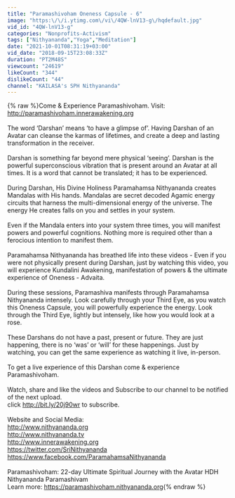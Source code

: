 ```yaml
---
title: "Paramashivoham Oneness Capsule - 6"
image: "https:\/\/i.ytimg.com\/vi\/4QW-lnV13-g\/hqdefault.jpg"
vid_id: "4QW-lnV13-g"
categories: "Nonprofits-Activism"
tags: ["Nithyananda","Yoga","Meditation"]
date: "2021-10-01T08:31:19+03:00"
vid_date: "2018-09-15T23:08:33Z"
duration: "PT2M48S"
viewcount: "24619"
likeCount: "344"
dislikeCount: "44"
channel: "KAILASA's SPH Nithyananda"
---
```

{% raw %}Come &amp; Experience Paramashivoham. Visit: <a rel="nofollow" target="blank" href="http://paramashivoham.innerawakening.org">http://paramashivoham.innerawakening.org</a><br /><br />The word ‘Darshan’ means ‘to have a glimpse of’. Having Darshan of an Avatar can cleanse the karmas of lifetimes, and create a deep and lasting transformation in the receiver.<br /><br />Darshan is something far beyond mere physical ‘seeing’. Darshan is the powerful superconscious vibration that is present around an Avatar at all times. It is a word that cannot be translated; it has to be experienced.<br /><br />During Darshan, His Divine Holiness Paramahamsa Nithyananda creates Mandalas with His hands. Mandalas are secret decoded Agamic energy circuits that harness the multi-dimensional energy of the universe. The energy He creates falls on you and settles in your system.<br /><br />Even if the Mandala enters into your system three times, you will manifest powers and powerful cognitions. Nothing more is required other than a ferocious intention to manifest them.<br /><br />Paramahamsa Nithyananda has breathed life into these videos - Even if you were not physically present during Darshan, just by watching this video, you will experience Kundalini Awakening, manifestation of powers &amp; the ultimate experience of Oneness - Advaita.<br /><br />During these sessions, Paramashiva manifests through Paramahamsa Nithyananda intensely. Look carefully through your Third Eye, as you watch this Oneness Capsule, you will powerfully experience the energy. Look through the Third Eye, lightly but intensely, like how you would look at a rose.<br /><br />These Darshans do not have a past, present or future. They are just happening, there is no ‘was’ or ‘will’ for these happenings. Just by watching, you can get the same experience as watching it live, in-person.<br /><br />To get a live experience of this Darshan come &amp; experience Paramashivoham.<br /><br />Watch, share and like the videos and Subscribe to our channel to be notified of the next upload.<br />click <a rel="nofollow" target="blank" href="http://bit.ly/20j90wr">http://bit.ly/20j90wr</a> to subscribe.<br /><br />Website and Social Media:<br /><a rel="nofollow" target="blank" href="http://www.nithyananda.org">http://www.nithyananda.org</a><br /><a rel="nofollow" target="blank" href="http://www.nithyananda.tv">http://www.nithyananda.tv</a><br /><a rel="nofollow" target="blank" href="http://www.innerawakening.org">http://www.innerawakening.org</a><br /><a rel="nofollow" target="blank" href="https://twitter.com/SriNithyananda">https://twitter.com/SriNithyananda</a><br /><a rel="nofollow" target="blank" href="https://www.facebook.com/ParamahamsaNithyananda">https://www.facebook.com/ParamahamsaNithyananda</a><br /><br />Paramashivoham: 22-day Ultimate Spiritual Journey with the Avatar HDH Nithyananda Paramashivam <br />Learn more: <a rel="nofollow" target="blank" href="https://paramashivoham.nithyananda.org">https://paramashivoham.nithyananda.org</a>{% endraw %}
